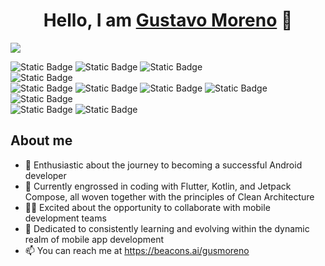 <div align="center">
<h1 align="center">Hello, I am <a href="https://aristi.dev">Gustavo Moreno</a> 👋</h1>
</div>
<img src="https://i.postimg.cc/nLxQzL1V/bee2.png">
<p>
<img alt="Static Badge" src="https://img.shields.io/badge/Language-Dart-blue"> <img alt="Static Badge" src="https://img.shields.io/badge/Language-Kotlin-blue"> <img alt="Static Badge" src="https://img.shields.io/badge/Jetpack Compose-purple"> 
<br />
<img alt="Static Badge" src="https://img.shields.io/badge/Framework-Flutter-blue"> 
<br />
<img alt="Static Badge" src="https://img.shields.io/badge/Bloc-green">
 <img alt="Static Badge" src="https://img.shields.io/badge/Hilt-green"> 
  <img alt="Static Badge" src="https://img.shields.io/badge/Room-green"> 
 <img alt="Static Badge" src="https://img.shields.io/badge/Retrofit-green"> <img alt="Static Badge" src="https://img.shields.io/badge/MVVM-green"> 
  <br />
  <img alt="Static Badge" src="https://img.shields.io/badge/Firebase-yellow"> <img alt="Static Badge" src="https://img.shields.io/badge/Strapi-yellow">
</p>

## About me
- 🚀 Enthusiastic about the journey to becoming a successful Android developer
- 📲 Currently engrossed in coding with Flutter, Kotlin, and Jetpack Compose, all woven together with the principles of Clean Architecture
- 🧑‍💻 Excited about the opportunity to collaborate with mobile development teams
- 🌟 Dedicated to consistently learning and evolving within the dynamic realm of mobile app development
- 📫 You can reach me at https://beacons.ai/gusmoreno


